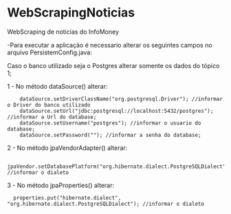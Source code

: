 # WebScrapingNoticias
WebScraping de noticias do InfoMoney

-Para executar a aplicação é necessario alterar os seguintes campos no arquivo PersistemConfig.java:

 Caso o banco utilizado seja o Postgres alterar somente os dados do tópico 1;   
  
  1 - No método dataSource() alterar:
  
        dataSource.setDriverClassName("org.postgresql.Driver"); //informar o Driver do banco utilizado
        dataSource.setUrl("jdbc:postgresql://localhost:5432/postgres"); //informar a Url do database;
        dataSource.setUsername("postgres"); //informar o usuario do database;
        dataSource.setPassword(""); //informar a senha do database;
        
   2 - No método jpaVendorAdapter() alterar:
   
       jpaVendor.setDatabasePlatform("org.hibernate.dialect.PostgreSQLDialect"); //informar o dialeto
       
   3 - No método  jpaProperties() alterar: 
   
      properties.put("hibernate.dialect", "org.hibernate.dialect.PostgreSQLDialect"); //informar o dialeto
